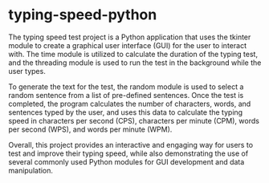 # typing-speed-python

The typing speed test project is a Python application that uses the tkinter module to create a graphical user interface (GUI) for the user to interact with. The time module is utilized to calculate the duration of the typing test, and the threading module is used to run the test in the background while the user types.

To generate the text for the test, the random module is used to select a random sentence from a list of pre-defined sentences. Once the test is completed, the program calculates the number of characters, words, and sentences typed by the user, and uses this data to calculate the typing speed in characters per second (CPS), characters per minute (CPM), words per second (WPS), and words per minute (WPM).

Overall, this project provides an interactive and engaging way for users to test and improve their typing speed, while also demonstrating the use of several commonly used Python modules for GUI development and data manipulation.
